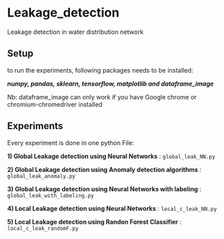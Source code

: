 # Leakage_detection
Leakage detection in water distribution network

## Setup
to run the experiments, following packages needs to be installed:


***numpy, pandas, sklearn, tensorflow,  matplotlib and dataframe_image***


Nb: dataframe_image can only work if you have Google chrome  or chromium-chromedriver installed

## Experiments
Every experiment is done in one python File:

**1) Global Leakage detection using Neural Networks** : ``global_leak_NN.py``

**2) Global Leakage detection using Anomaly detection algorithms** : ``global_leak_anomaly.py``

**3) Global Leakage detection using Neural Networks with labeling** : ``global_leak_with_labeling.py``

**4) Local Leakage detection using Neural Networks** : ``local_c_leak_NN.py``

**5) Local Leakage detection using Randon Forest Classifier** : ``local_c_leak_randomF.py``
